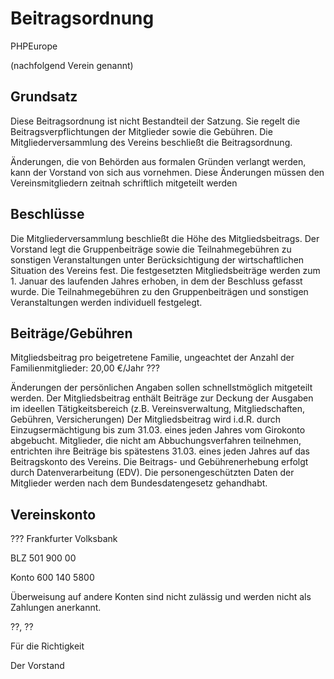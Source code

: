 # Beitragsordnung

PHPEurope 

(nachfolgend Verein genannt) 

## Grundsatz

Diese Beitragsordnung ist nicht Bestandteil der Satzung. Sie regelt die Beitrags­verpflichtungen der Mitglieder sowie die Gebühren. Die Mitgliederversammlung des Vereins beschließt die Beitragsordnung.

Änderungen, die von Behörden aus formalen Gründen verlangt werden, kann der Vorstand von sich aus vornehmen. Diese Änderungen müssen den Vereinsmitgliedern zeitnah schriftlich mitgeteilt werden

## Beschlüsse

Die Mitgliederversammlung beschließt die Höhe des Mitgliedsbeitrags. Der Vorstand legt die Gruppenbeiträge sowie die Teilnahmegebühren zu sonstigen Veranstaltungen unter Berücksichtigung der wirtschaftlichen Situation des Vereins fest.
Die festgesetzten Mitgliedsbeiträge werden zum 1. Januar des laufenden Jahres erhoben, in dem der Beschluss gefasst wurde. Die Teilnahmegebühren zu den Gruppenbeiträgen und sonstigen Veranstaltungen werden individuell festgelegt.

## Beiträge/Gebühren

Mitgliedsbeitrag pro beigetretene Familie, ungeachtet der Anzahl der Familienmitglieder: 20,00 €/Jahr ???

Änderungen der persönlichen Angaben sollen schnellstmöglich mitgeteilt werden.
Der Mitgliedsbeitrag enthält Beiträge zur Deckung der Ausgaben im ideellen Tätigkeitsbereich (z.B. Vereinsverwaltung, Mitgliedschaften, Gebühren, Versicherungen)
Der Mitgliedsbeitrag wird i.d.R. durch Einzugsermächtigung bis zum 31.03. eines jeden Jahres vom Girokonto abgebucht.
Mitglieder, die nicht am Abbuchungsverfahren teilnehmen, entrichten ihre Beiträge bis spätestens 31.03. eines jeden Jahres auf das Beitragskonto des Vereins.
Die Beitrags- und Gebührenerhebung erfolgt durch Datenverarbeitung (EDV). Die personengeschützten Daten der Mitglieder werden nach dem Bundesdatengesetz gehandhabt.

## Vereinskonto 

??? 
Frankfurter Volksbank

BLZ 501 900 00

Konto 600 140 5800

Überweisung auf andere Konten sind nicht zulässig und werden nicht als Zahlungen anerkannt.


??, ?? 

Für die Richtigkeit 

Der Vorstand

